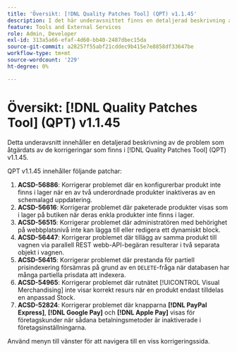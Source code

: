 ```yaml
---
title: 'Översikt: [!DNL Quality Patches Tool] (QPT) v1.1.45'
description: I det här underavsnittet finns en detaljerad beskrivning av de problem som åtgärdats av de korrigeringar som finns i  [!DNL Quality Patches Tool] (QPT) v1.1.45.
feature: Tools and External Services
role: Admin, Developer
exl-id: 313a5a66-efaf-4d60-bb40-2487dbec15da
source-git-commit: a28257f55abf21cddec9b415e7e8858df33647be
workflow-type: tm+mt
source-wordcount: '229'
ht-degree: 0%

---
```


# Översikt: [!DNL Quality Patches Tool] (QPT) v1.1.45

Detta underavsnitt innehåller en detaljerad beskrivning av de problem som åtgärdats av de korrigeringar som finns i [!DNL Quality Patches Tool] (QPT) v1.1.45.

QPT v1.1.45 innehåller följande patchar:

1. **ACSD-56886**: Korrigerar problemet där en konfigurerbar produkt inte finns i lager när en av två underordnade produkter inaktiveras av en schemalagd uppdatering.
1. **ACSD-56616**: Korrigerar problemet där paketerade produkter visas som i lager på butiken när deras enkla produkter inte finns i lager.
1. **ACSD-56515**: Korrigerar problemet där administratören med behörighet på webbplatsnivå inte kan lägga till eller redigera ett dynamiskt block.
1. **ACSD-56447**: Korrigerar problemet där tillägg av samma produkt till vagnen via parallell REST webb-API-begäran resulterar i två separata objekt i vagnen.
1. **ACSD-56415**: Korrigerar problemet där prestanda för partiell prisindexering försämras på grund av en `DELETE`-fråga när databasen har många partiella prisdata att indexera.
1. **ACSD-54965**: Korrigerar problemet där rutnätet [!UICONTROL Visual Merchandising] inte visar korrekt resurs när en produkt endast tilldelas en anpassad Stock.
1. **ACSD-52824**: Korrigerar problemet där knapparna **[!DNL PayPal Express]**, **[!DNL Google Pay]** och **[!DNL Apple Pay]** visas för företagskunder när sådana betalningsmetoder är inaktiverade i företagsinställningarna.

Använd menyn till vänster för att navigera till en viss korrigeringssida.

